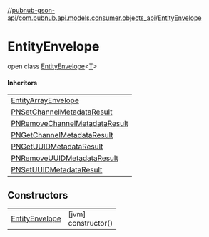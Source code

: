 //[pubnub-gson-api](../../../index.md)/[com.pubnub.api.models.consumer.objects_api](../index.md)/[EntityEnvelope](index.md)

# EntityEnvelope

open class [EntityEnvelope](index.md)&lt;[T](index.md)&gt;

#### Inheritors

| |
|---|
| [EntityArrayEnvelope](../-entity-array-envelope/index.md) |
| [PNSetChannelMetadataResult](../../com.pubnub.api.models.consumer.objects_api.channel/-p-n-set-channel-metadata-result/index.md) |
| [PNRemoveChannelMetadataResult](../../com.pubnub.api.models.consumer.objects_api.channel/-p-n-remove-channel-metadata-result/index.md) |
| [PNGetChannelMetadataResult](../../com.pubnub.api.models.consumer.objects_api.channel/-p-n-get-channel-metadata-result/index.md) |
| [PNGetUUIDMetadataResult](../../com.pubnub.api.models.consumer.objects_api.uuid/-p-n-get-u-u-i-d-metadata-result/index.md) |
| [PNRemoveUUIDMetadataResult](../../com.pubnub.api.models.consumer.objects_api.uuid/-p-n-remove-u-u-i-d-metadata-result/index.md) |
| [PNSetUUIDMetadataResult](../../com.pubnub.api.models.consumer.objects_api.uuid/-p-n-set-u-u-i-d-metadata-result/index.md) |

## Constructors

| | |
|---|---|
| [EntityEnvelope](-entity-envelope.md) | [jvm]<br>constructor() |
